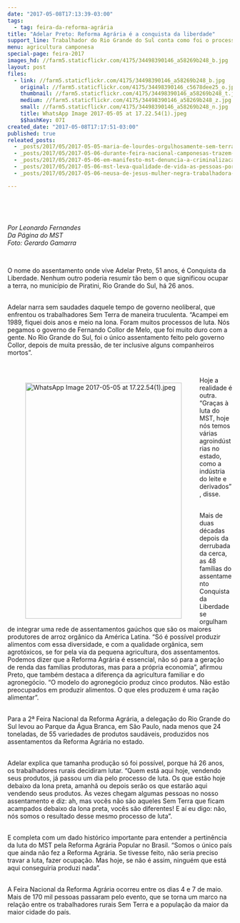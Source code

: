 ```yaml
---
date: "2017-05-08T17:13:39-03:00"
tags:
  - tag: feira-da-reforma-agrária
title: "Adelar Preto: Reforma Agrária é a conquista da liberdade"
support_line: Trabalhador do Rio Grande do Sul conta como foi o processo de luta no Assentamento Conquista da Liberdade. Ele é um dos 800 produtores que participaram da Feira da Reforma Agrária.
menu: agricultura camponesa
special-page: feira-2017
images_hd: //farm5.staticflickr.com/4175/34498390146_a58269b248_b.jpg
layout: post
files:
  - link: //farm5.staticflickr.com/4175/34498390146_a58269b248_b.jpg
    original: //farm5.staticflickr.com/4175/34498390146_c5678dee25_o.jpg
    thumbnail: //farm5.staticflickr.com/4175/34498390146_a58269b248_t.jpg
    medium: //farm5.staticflickr.com/4175/34498390146_a58269b248_z.jpg
    small: //farm5.staticflickr.com/4175/34498390146_a58269b248_n.jpg
    title: WhatsApp Image 2017-05-05 at 17.22.54(1).jpeg
    $$hashKey: 07I
created_date: "2017-05-08T17:17:51-03:00"
published: true
releated_posts:
  - _posts/2017/05/2017-05-05-maria-de-lourdes-orgulhosamente-sem-terra.md
  - _posts/2017/05/2017-05-06-durante-feira-nacional-camponesas-trazem-a-producao-e-resistencia-agroecologica.md
  - _posts/2017/05/2017-05-06-em-manifesto-mst-denuncia-a-criminalizacao-e-a-violencia-no-campo.md
  - _posts/2017/05/2017-05-06-mst-leva-qualidade-de-vida-as-pessoas-por-meio-da-producao-agroecologica.md
  - _posts/2017/05/2017-05-06-neusa-de-jesus-mulher-negra-trabalhadora-e-de-luta.md

---
```

<p>&nbsp;</p>

<p>&nbsp;</p>

<p><em>Por Leonardo Fernandes<br />
Da P&aacute;gina do MST<br />
Foto: Gerardo Gamarra</em></p>

<p>&nbsp;</p>

<p>O nome do assentamento onde vive Adelar Preto, 51 anos, &eacute; Conquista da Liberdade. Nenhum outro poderia resumir t&atilde;o bem o que significou ocupar a terra, no munic&iacute;pio de Piratini, Rio Grande do Sul, h&aacute; 26 anos.</p>

<p><br />
Adelar narra sem saudades daquele tempo de governo neoliberal, que enfrentou os trabalhadores Sem Terra de maneira truculenta. &ldquo;Acampei em 1989, fiquei dois anos e meio na lona. Foram muitos processos de luta. N&oacute;s pegamos o governo de Fernando Collor de Melo, que foi muito duro com a gente. No Rio Grande do Sul, foi o &uacute;nico assentamento feito pelo governo Collor, depois de muita press&atilde;o, de ter inclusive alguns companheiros mortos&rdquo;.</p>

<p>&nbsp;</p>

<figure class="image" style="float:left"><img alt="WhatsApp Image 2017-05-05 at 17.22.54(1).jpeg" height="529" src="//farm5.staticflickr.com/4175/34498390146_a58269b248_b.jpg" width="350" />
<figcaption></figcaption>
</figure>

<p>Hoje a realidade &eacute; outra. &ldquo;Gra&ccedil;as &agrave; luta do MST, hoje n&oacute;s temos v&aacute;rias agroind&uacute;strias no estado, como a ind&uacute;stria do leite e derivados&rdquo;, disse.</p>

<p><br />
Mais de duas d&eacute;cadas depois da derrubada da cerca, as 48 fam&iacute;lias do assentamento Conquista da Liberdade se orgulham de integrar uma rede de assentamentos ga&uacute;chos que s&atilde;o os maiores produtores de arroz org&acirc;nico da Am&eacute;rica Latina. &ldquo;S&oacute; &eacute; poss&iacute;vel produzir alimentos com essa diversidade, e com a qualidade org&acirc;nica, sem agrot&oacute;xicos, se for pela via da pequena agricultura, dos assentamentos. Podemos dizer que a Reforma Agr&aacute;ria &eacute; essencial, n&atilde;o s&oacute; para a gera&ccedil;&atilde;o de renda das fam&iacute;lias produtoras, mas para a pr&oacute;pria economia&rdquo;, afirmou Preto, que tamb&eacute;m destaca a diferen&ccedil;a da agricultura familiar e do agroneg&oacute;cio. &ldquo;O modelo do agroneg&oacute;cio produz cinco produtos. N&atilde;o est&atilde;o preocupados em produzir alimentos. O que eles produzem &eacute; uma ra&ccedil;&atilde;o alimentar&rdquo;.</p>

<p><br />
Para a 2&ordf; Feira Nacional da Reforma Agr&aacute;ria, a delega&ccedil;&atilde;o do Rio Grande do Sul levou ao Parque da &Aacute;gua Branca, em S&atilde;o Paulo, nada menos que 24 toneladas, de 55 variedades de produtos saud&aacute;veis, produzidos nos assentamentos da Reforma Agr&aacute;ria no estado.</p>

<p><br />
Adelar explica que tamanha produ&ccedil;&atilde;o s&oacute; foi poss&iacute;vel, porque h&aacute; 26 anos, os trabalhadores rurais decidiram lutar. &ldquo;Quem est&aacute; aqui hoje, vendendo seus produtos, j&aacute; passou um dia pelo processo de luta. Os que est&atilde;o hoje debaixo da lona preta, amanh&atilde; ou depois ser&atilde;o os que estar&atilde;o aqui vendendo seus produtos. &Agrave;s vezes chegam algumas pessoas no nosso assentamento e diz: ah, mas voc&ecirc;s n&atilde;o s&atilde;o aqueles Sem Terra que ficam acampados debaixo da lona preta, voc&ecirc;s s&atilde;o diferentes! E a&iacute; eu digo: n&atilde;o, n&oacute;s somos o resultado desse mesmo processo de luta&rdquo;.</p>

<p><br />
E completa com um dado hist&oacute;rico importante para entender a pertin&ecirc;ncia da luta do MST pela Reforma Agr&aacute;ria Popular no Brasil. &ldquo;Somos o &uacute;nico pa&iacute;s que ainda n&atilde;o fez a Reforma Agr&aacute;ria. Se tivesse feito, n&atilde;o seria preciso travar a luta, fazer ocupa&ccedil;&atilde;o. Mas hoje, se n&atilde;o &eacute; assim, ningu&eacute;m que est&aacute; aqui conseguiria produzi nada&rdquo;.</p>

<p><br />
A Feira Nacional da Reforma Agr&aacute;ria ocorreu entre os dias 4 e 7 de maio. Mais de 170 mil pessoas passaram pelo evento, que se torna um marco na rela&ccedil;&atilde;o entre os trabalhadores rurais Sem Terra e a popula&ccedil;&atilde;o da maior da maior cidade do pa&iacute;s.</p>

<div class="webpki_lacunasoftware_com" id="webpki_lacunasoftware_com" style="display: none;">&nbsp;</div>
